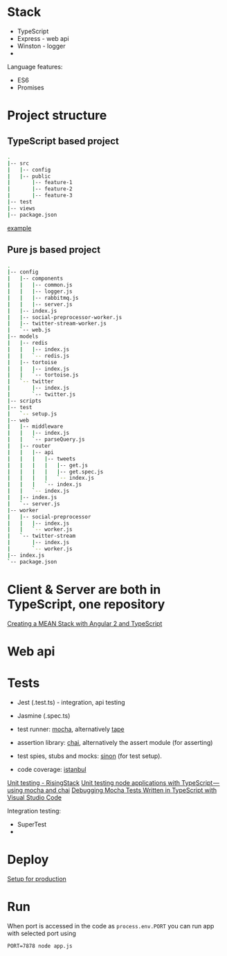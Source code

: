 
# Stack

* TypeScript
* Express - web api
* Winston - logger
* 

Language features:

* ES6
* Promises

# Project structure

## TypeScript based project

```bash
.
|-- src
|   |-- config
|   |-- public 
|       |-- feature-1
|       |-- feature-2
|       |-- feature-3
|-- test
|-- views
|-- package.json
```

[example](https://github.com/Microsoft/TypeScript-Node-Starter)

## Pure js based project

```bash
.
|-- config
|   |-- components
|   |   |-- common.js
|   |   |-- logger.js
|   |   |-- rabbitmq.js 
|   |   |-- server.js
|   |-- index.js
|   |-- social-preprocessor-worker.js
|   |-- twitter-stream-worker.js
|   `-- web.js
|-- models
|   |-- redis
|   |   |-- index.js
|   |   `-- redis.js
|   |-- tortoise
|   |   |-- index.js
|   |   `-- tortoise.js
|   `-- twitter
|       |-- index.js
|       `-- twitter.js
|-- scripts
|-- test
|   `-- setup.js
|-- web
|   |-- middleware
|   |   |-- index.js
|   |   `-- parseQuery.js
|   |-- router
|   |   |-- api
|   |   |   |-- tweets
|   |   |   |   |-- get.js
|   |   |   |   |-- get.spec.js
|   |   |   |   `-- index.js
|   |   |   `-- index.js
|   |   `-- index.js
|   |-- index.js
|   `-- server.js
|-- worker
|   |-- social-preprocessor
|   |   |-- index.js
|   |   `-- worker.js
|   `-- twitter-stream
|       |-- index.js
|       `-- worker.js
|-- index.js
`-- package.json
```

# Client & Server are both in TypeScript, one repository

[Creating a MEAN Stack with Angular 2 and TypeScript](https://medium.com/@tsmith18256/creating-a-mean-stack-with-angular-2-and-typescript-3dd23b3e717f)

# Web api

# Tests

* Jest (.test.ts) - integration, api testing
* Jasmine (.spec.ts)

* test runner: [mocha](https://www.npmjs.com/package/mocha), alternatively [tape](https://www.npmjs.com/package/tape)
* assertion library: [chai](http://chaijs.com/), alternatively the assert module (for asserting)
* test spies, stubs and mocks: [sinon](http://sinonjs.org/) (for test setup).
* code coverage: [istanbul](https://github.com/gotwarlost/istanbul)

[Unit testing - RisingStack](https://blog.risingstack.com/node-hero-node-js-unit-testing-tutorial/)
[Unit testing node applications with TypeScript — using mocha and chai](https://journal.artfuldev.com/unit-testing-node-applications-with-typescript-using-mocha-and-chai-384ef05f32b2)
[Debugging Mocha Tests Written in TypeScript with Visual Studio Code](https://saravanaj.github.io/2017/02/05/debugging-mocha-tests-written-in-typescript-with-visual-studio-code/)

Integration testing:
* SuperTest
* 

# Deploy

[Setup for production](https://ru.godaddy.com/help/set-up-nodejs-application-for-production-ubuntu-17352)

# Run

When port is accessed in the code as `process.env.PORT` you can run app with selected port using 

```PORT=7878 node app.js```
